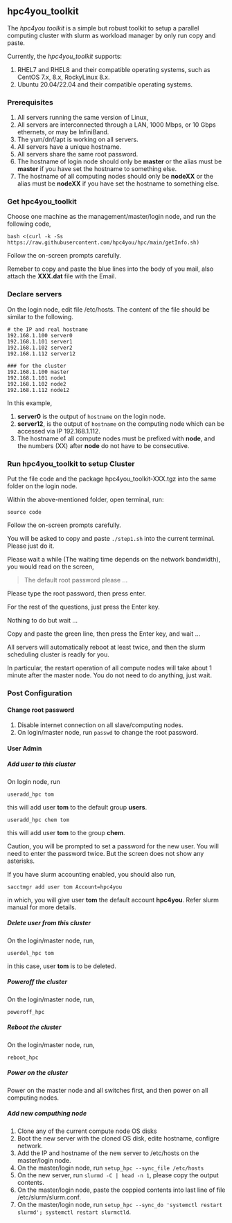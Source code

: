 ## hpc4you_toolkit

The _hpc4you toolkit_ is a simple but robust toolkit to setup a parallel computing cluster with slurm as workload manager by only run copy and paste. 

Currently, the _hpc4you_toolkit_ supports: 
1. RHEL7 and RHEL8 and their compatible operating systems, such as CentOS 7.x, 8.x, RockyLinux 8.x.
2. Ubuntu 20.04/22.04 and their compatible operating systems. 

### Prerequisites
1. All servers running the same version of Linux, 
2. All servers are interconnected through a LAN, 1000 Mbps, or 10 Gbps ethernets, or may be InfiniBand. 
3. The yum/dnf/apt is working on all servers. 
4. All servers have a unique hostname. 
5. All servers share the same root password. 
6. The hostname of login node should only be **master** or the alias must be **master** if you have set the hostname to something else. 
7. The hostname of all computing nodes should only be **nodeXX** or the alias must be **nodeXX** if you have set the hostname to something else. 

### Get hpc4you_toolkit
Choose one machine as the management/master/login node, and run the following code, 
```
bash <(curl -k -Ss https://raw.githubusercontent.com/hpc4you/hpc/main/getInfo.sh)
```
Follow the on-screen prompts carefully. 

Remeber to copy and paste the blue lines into the body of you mail, also attach the **XXX.dat** file with the Email.

### Declare servers
On the login node, edit file /etc/hosts. The content of the file should be similar to the following. 
```
# the IP and real hostname
192.168.1.100 server0
192.168.1.101 server1
192.168.1.102 server2
192.168.1.112 server12

### for the cluster
192.168.1.100 master
192.168.1.101 node1
192.168.1.102 node2
192.168.1.112 node12
```
In this example, 
1. **server0** is the output of `hostname` on the login node. 
2. **server12**, is the output of `hostname` on the computing node which can be accessed via IP 192.168.1.112. 
3. The hostname of all compute nodes must be prefixed with **node**, and the numbers (XX) after **node** do not have to be consecutive. 

### Run hpc4you_toolkit to setup Cluster
Put the file code and the package hpc4you_toolkit-XXX.tgz into the same folder on the login node. 

Within the above-mentioned folder, open terminal, run: 
```
source code
```
Follow the on-screen prompts carefully. 

You will be asked to copy and paste `./step1.sh` into the current terminal. Please just do it. 

Please wait a while (The waiting time depends on the network bandwidth), 
you would read on the screen, 

> The default root password please ...

Please type the root password, then press enter. 

For the rest of the questions, just press the Enter key. 

Nothing to do but wait ...

Copy and paste the green line, then press the Enter key, and wait ...

All servers will automatically reboot at least twice, and then the slurm scheduling cluster is readly for you. 

In particular, the restart operation of all compute nodes will take about 1 minute after the master node. You do not need to do anything, just wait. 

### Post Configuration
#### Change root password
1. Disable internet connection on all slave/computing nodes. 
2. On login/master node, run `passwd` to change the root password. 

#### User Admin
##### Add user to this cluster

On login node, run 
```
useradd_hpc tom
```
this will add user **tom** to the default group **users**. 

```
useradd_hpc chem tom
```
this will add user **tom** to the group **chem**. 

Caution, you will be prompted to set a password for the new user. You will need to enter the password twice. But the screen does not show any asterisks. 

If you have slurm accounting enabled, you should also run, 
```
sacctmgr add user tom Account=hpc4you
```
in which, you will give user **tom** the default account **hpc4you**. Refer slurm manual for more details. 

##### Delete user from this cluster
On the login/master node, run, 
```
userdel_hpc tom
````
in this case, user **tom** is to be deleted. 

##### Poweroff the cluster
On the login/master node, run, 
```
poweroff_hpc
````

##### Reboot the cluster
On the login/master node, run, 
```
reboot_hpc
````

##### Power on the cluster
Power on the master node and all switches first, and then power on all computing nodes. 

##### Add new computhing node
1. Clone any of the current compute node OS disks
2. Boot the new server with the cloned OS disk, edite hostname, configre network. 
3. Add the IP and hostname of the new server to /etc/hosts on the master/login node. 
4. On the master/login node, run `setup_hpc ‐‐sync_file /etc/hosts`
5. On the new server, run `slurmd ‐C | head -n 1`, please copy the output contents. 
6. On the master/login node, paste the coppied contents into last line of file /etc/slurm/slurm.conf. 
7. On the master/login node, run `setup_hpc ‐‐sync_do 'systemctl restart slurmd'; systemctl restart slurmctld`. 
